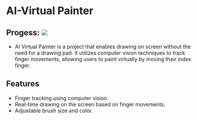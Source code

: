# AI-Virtual Painter
## Progess: ![](https://geps.dev/progress70)
- AI Virtual Painter is a project that enables drawing on screen without the need for a drawing pad. It utilizes computer vision techniques to track finger movements, allowing users to paint virtually by moving their index finger.
## Features
- Finger tracking using computer vision.
- Real-time drawing on the screen based on finger movements.
- Adjustable brush size and color.
